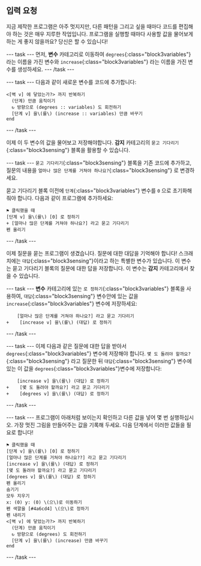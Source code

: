 ## 입력 요청

지금 제작한 프로그램은 아주 멋지지만, 다른 패턴을 그리고 싶을 때마다 코드를 편집해야 하는 것은 매우 지루한 작업입니다. 프로그램을 실행할 때마다 사용할 값을 물어보게 하는 게 좋지 않을까요? 당신은 할 수 있습니다!

--- task --- 먼저, **변수** 카테고리로 이동하여 `degrees`{:class="block3variables"} 라는 이름을 가진 변수와 `increase`{:class="block3variables"} 라는 이름을 가진 변수를 생성하세요. --- /task ---

--- task --- 다음과 같이 새로운 변수를 코드에 추가합니다:

```blocks3
<[벽 v] 에 닿았는가?> 까지 반복하기 
  (단계) 만큼 움직이기
  ↻ 방향으로 (degrees :: variables) 도 회전하기
  [단계 v] 을\(를\) (increase :: variables) 만큼 바꾸기
end
```

--- /task ---

이제 이 두 변수의 값을 물어보고 저장해야합니다. **감지** 카테고리의 `묻고 기다리기`{:class="block3sensing"} 블록을 활용할 수 있습니다.

--- task --- `묻고 기다리기`{:class="block3sensing"} 블록을 기존 코드에 추가하고, 질문의 내용을 `얼마나 많은 단계를 거쳐야 하나요?`{:class="block3sensing"} 로 변경하세요.

묻고 기다리기 블록 이전에 `단계`{:class="block3variables"} 변수를 `0` 으로 초기화해 줘야 합니다. 다음과 같이 프로그램에 추가하세요:

```blocks3
⚑ 클릭했을 때
[단계 v] 을\(를\) [0] 로 정하기
+ [얼마나 많은 단계를 거쳐야 하나요?] 라고 묻고 기다리기
펜 올리기
```

--- /task ---

이제 질문을 묻는 프로그램이 생겼습니다. 질문에 대한 대답을 기억해야 합니다! 스크래치에는 `대답`{:class="block3sensing"}이라고 하는 특별한 변수가 있습니다. 이 변수는 묻고 기다리기 블록의 질문에 대한 답을 저장합니다. 이 변수는 **감지** 카테고리에서 찾을 수 있습니다.

--- task --- **변수** 카테고리에 있는 `로 정하기`{:class="block3variables"} 블록을 사용하여, `대답`{:class="block3sensing"} 변수안에 있는 값을 `increase`{:class="block3variables"} 변수에 저장하세요:

```blocks3
    [얼마나 많은 단계를 거쳐야 하나요?] 라고 묻고 기다리기
+    [increase v] 을\(를\) (대답) 로 정하기
```

--- /task ---

--- task --- 이제 다음과 같은 질문에 대한 답을 받아서 `degrees`{:class="block3variables"} 변수에 저장해야 합니다. `몇 도 돌려야 할까요?`{:class="block3sensing"} 라고 질문한 뒤 `대답`{:class="block3sensing"} 변수에 있는 이 값을 `degrees`{:class="block3variables"}변수에 저장합니다:

```blocks3
    [increase v] 을\(를\) (대답) 로 정하기
+    [몇 도 돌려야 할까요?] 라고 묻고 기다리기
+    [degrees v] 을\(를\) (대답) 로 정하기
```

--- /task ---

--- task --- 프로그램이 아래처럼 보이는지 확인하고 다른 값을 넣어 몇 번 실행하십시오. 가장 멋진 그림을 만들어주는 값을 기록해 두세요. 다음 단계에서 이러한 값들을 필요로 합니다!

```blocks3
⚑ 클릭했을 때
[단계 v] 을\(를\) [0] 로 정하기
[얼마나 많은 단계를 거쳐야 하나요??] 라고 묻고 기다리기
[increase v] 을\(를\) (대답) 로 정하기
[몇 도 돌려야 할까요?] 라고 묻고 기다리기
[degrees v] 을\(를\) (대답) 로 정하기
펜 올리기
숨기기
모두 지우기
x: (0) y: (0) \(으\)로 이동하기
펜 색깔을 [#4a6cd4] \(으\)로 정하기
펜 내리기
<[벽 v] 에 닿았는가?> 까지 반복하기 
  (단계) 만큼 움직이기
  ↻ 방향으로 (degrees) 도 회전하기
  [단계 v] 을\(를\) (increase) 만큼 바꾸기
end
```

--- /task ---